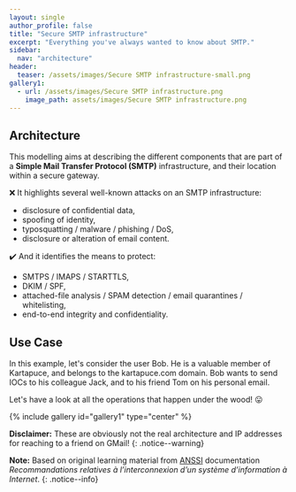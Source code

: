 ```yaml
---
layout: single
author_profile: false
title: "Secure SMTP infrastructure"
excerpt: "Everything you've always wanted to know about SMTP."
sidebar:
  nav: "architecture"
header:
  teaser: /assets/images/Secure SMTP infrastructure-small.png
gallery1:
  - url: /assets/images/Secure SMTP infrastructure.png
    image_path: assets/images/Secure SMTP infrastructure.png
---
```


## Architecture

This modelling aims at describing the different components that are part of a **Simple Mail Transfer Protocol (SMTP)** infrastructure, and their location within a secure gateway.

:x: It highlights several well-known attacks on an SMTP infrastructure:
- disclosure of confidential data,
- spoofing of identity,
- typosquatting / malware / phishing / DoS,
- disclosure or alteration of email content.

:heavy_check_mark: And it identifies the means to protect:
- SMTPS / IMAPS / STARTTLS,
- DKIM / SPF,
- attached-file analysis / SPAM detection / email quarantines / whitelisting,
- end-to-end integrity and confidentiality.

## Use Case

In this example, let's consider the user Bob. He is a valuable member of Kartapuce, and belongs to the kartapuce.com domain. Bob wants to send IOCs to his colleague Jack, and to his friend Tom on his personal email.

Let's have a look at all the operations that happen under the wood! :stuck_out_tongue:

{% include gallery id="gallery1" type="center" %}

**Disclaimer:** These are obviously not the real architecture and IP addresses for reaching to a friend on GMail!
{: .notice--warning}

**Note:** Based on original learning material from [ANSSI](https://www.ssi.gouv.fr/) documentation *Recommandations relatives à l’interconnexion d’un système d’information à Internet*.
{: .notice--info}
